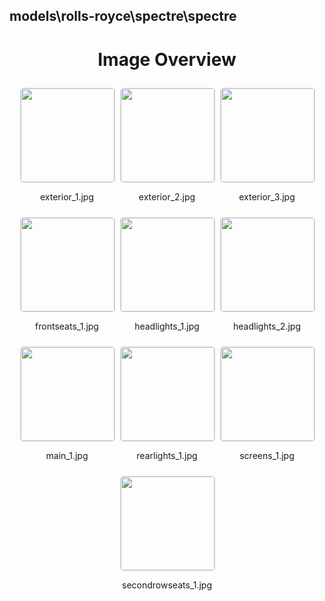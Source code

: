 ## models\rolls-royce\spectre\spectre

<style>
    .image-gallery {
        display: flex;
        flex-wrap: wrap;
        gap: 10px;
        justify-content: center;
        padding: 10px;
    }
    .image-gallery img {
        width: 150px;
        height: auto;
        border: 1px solid #ddd;
        border-radius: 5px;
    }
    .image-gallery div {
        flex: 1 1 calc(33.333% - 20px); /* Three images per row on large screens */
        max-width: 150px;
        text-align: center;
    }
    @media (max-width: 768px) {
        .image-gallery div {
            flex: 1 1 calc(50% - 20px); /* Two images per row on medium screens */
        }
    }
    @media (max-width: 480px) {
        .image-gallery div {
            flex: 1 1 100%; /* One image per row on small screens */
        }
    }
</style>
<h1 style ="text-align: center;"> Image Overview </h1> <div class="image-gallery">
<div>
<img src="https://media.evkx.net/multimedia/models/rolls-royce/spectre/spectre/exterior_1_st.jpg">
<p>exterior_1.jpg</p>
</div>
<div>
<img src="https://media.evkx.net/multimedia/models/rolls-royce/spectre/spectre/exterior_2_st.jpg">
<p>exterior_2.jpg</p>
</div>
<div>
<img src="https://media.evkx.net/multimedia/models/rolls-royce/spectre/spectre/exterior_3_st.jpg">
<p>exterior_3.jpg</p>
</div>
<div>
<img src="https://media.evkx.net/multimedia/models/rolls-royce/spectre/spectre/frontseats_1_st.jpg">
<p>frontseats_1.jpg</p>
</div>
<div>
<img src="https://media.evkx.net/multimedia/models/rolls-royce/spectre/spectre/headlights_1_st.jpg">
<p>headlights_1.jpg</p>
</div>
<div>
<img src="https://media.evkx.net/multimedia/models/rolls-royce/spectre/spectre/headlights_2_st.jpg">
<p>headlights_2.jpg</p>
</div>
<div>
<img src="https://media.evkx.net/multimedia/models/rolls-royce/spectre/spectre/main_1_st.jpg">
<p>main_1.jpg</p>
</div>
<div>
<img src="https://media.evkx.net/multimedia/models/rolls-royce/spectre/spectre/rearlights_1_st.jpg">
<p>rearlights_1.jpg</p>
</div>
<div>
<img src="https://media.evkx.net/multimedia/models/rolls-royce/spectre/spectre/screens_1_st.jpg">
<p>screens_1.jpg</p>
</div>
<div>
<img src="https://media.evkx.net/multimedia/models/rolls-royce/spectre/spectre/secondrowseats_1_st.jpg">
<p>secondrowseats_1.jpg</p>
</div>
</div>
